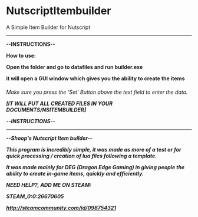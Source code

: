 # NutscriptItembuilder
A Simple Item Builder for Nutscript

-------------------------------------------------------------
<b> --INSTRUCTIONS--

<b> How to use:

<b> Open the folder and go to datafiles and run builder.exe

<b> it will open a GUI window which gives you the ability to create the items

<h6> Make sure you press the 'Set' Button above the text field to enter the data.

<b> [IT WILL PUT ALL CREATED FILES IN YOUR DOCUMENTS/NSITEMBUILDER]

<b> --INSTRUCTIONS--

-------------------------------------------------------------
--Shoop's Nutscript Item builder--

This program is incredibly simple, it was made as more of a test or for quick processing / creation of lua files
following a template.

It was made mainly for DEG (Dragon Edge Gaming) in giving people the ability to create in-game items, quickly
and efficiently.



NEED HELP?, ADD ME ON STEAM:    

STEAM_0:0:26670605

http://steamcommunity.com/id/098754321

